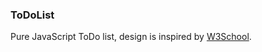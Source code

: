 ### ToDoList

Pure JavaScript ToDo list, design is inspired by [W3School](https://www.w3schools.com/howto/howto_js_todolist.asp).